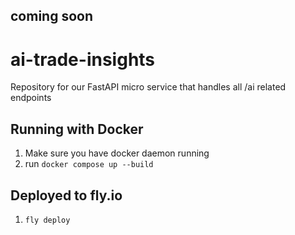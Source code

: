 ## coming soon

# ai-trade-insights
Repository for our FastAPI micro service that handles all /ai related endpoints

## Running with Docker
1. Make sure you have docker daemon running
2. run `docker compose up --build`

## Deployed to fly.io 
1. `fly deploy`